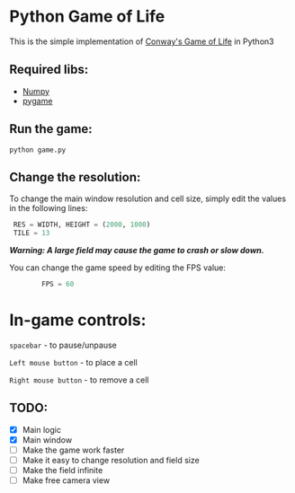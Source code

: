 # Python Game of Life
This is the simple implementation of [Conway's Game of Life](https://en.wikipedia.org/wiki/Conway's_Game_of_Life) in Python3

## Required libs:
* [Numpy](https://github.com/numpy/numpy)
* [pygame](https://github.com/pygame)

## Run the game:
`python game.py`

## Change the resolution:
To change the main window resolution and cell size, simply edit the values in the following lines:
```python
 RES = WIDTH, HEIGHT = (2000, 1000)
 TILE = 13
```

***Warning: A large field may cause the game to crash or slow down.***

You can change the game speed by editing the FPS value: 
```python
        FPS = 60
```

# In-game controls:
`spacebar` - to pause/unpause

`Left mouse button` - to place a cell

`Right mouse button` - to remove a cell

## TODO:

- [x] Main logic
- [x] Main window
- [ ] Make the game work faster
- [ ] Make it easy to change resolution and field size
- [ ] Make the field infinite
- [ ] Make free camera view
